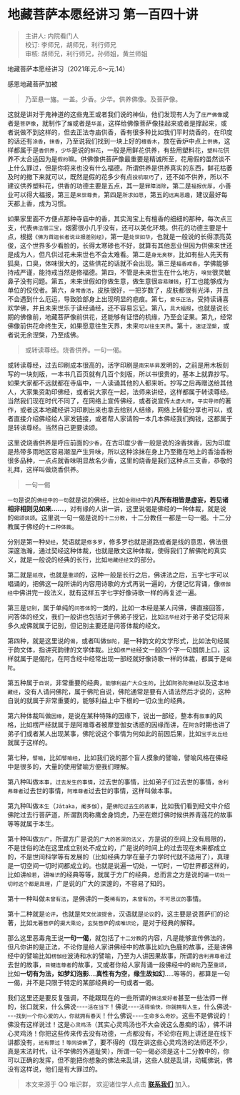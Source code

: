 # 地藏菩萨本愿经讲习 第一百四十讲

> 主讲人: 内院看门人 <br />
> 校订: 李师兄，胡师兄，利行师兄 <br />
> 审核: 胡师兄，利行师兄，孙师姐，黄兰师姐 <br />

地藏菩萨本愿经讲习（2021年元.6～元.14）

感恩地藏菩萨加被

> 乃至悬一旛。一盖。少香。少华。供养佛像。及菩萨像。

这就是讲对于鬼神道的这些鬼王或者我们说的神仙，他们发现有人为了`庄严佛像`或者是`菩萨像`，就制作了`旛`或者是`华盖`，这样给佛像菩萨像挂起来或者是撑起来，或者说做不到这样的，但去正法寺庙供香，香有很多种比如我们平时烧香的，在印度的话还有`涂香`，`抹香`，乃至说我们找到一块上好的`檀香木`，放在香炉中点上`供佛`，这样都属于是`香供养`，`少华`是说的`鲜花`，一般是用鲜花供养，有些用塑料花，`塑料花`供养不太合适因为是`假的`嘛。供佛像供菩萨像最重要是精诚所至，花用假的虽然谈不上什么罪过，但是你将来也没有什么福德。所谓供养是供养真实的东西，鲜花枯萎及时的撤下来就可以，既然是假的花多少有点`投机取巧`了，还不如不供养，所以不建议供养塑料花，供香的功德主要是五点，其一是`罪障消除`，第二是`福报优厚`，小善业可以得大福报，第三是`来世尊贵`，第四是`所求如愿`，第五的`远离恶趣`，建议最好每天都上香，成为习惯。

如果家里面不方便点那种寺庙中的香，其实淘宝上有檀香的细细的那种，每次点三支，代表`佛法僧三宝`，烟雾很小几乎没有，还可以美化环境。供花的功德主要是十点，根据`《佛为首迦长者说业报差别经》`，第一是`处世如华`，也就是一般说的长得漂亮英俊，这个世界多少看脸的，长得太寒碜也不好，就算有其他恶业但因为供佛来世还是成为人，但凡供过花未来世也不会太难看。第二是`身无臭秽`，比如有些人先天有狐臭，口臭，体味很大的，这些供花的话就不会出现。第三是`福香戒香`，学佛能够持戒严谨，能持戒当然是修福德。第四，不管是未来世生在什么地方，`嗅觉`很灵敏鼻子没有问题。第五，未来世假如你做生意，做生意很`容易赚钱`，打工也能够成为单位的佼佼者。第六，`身常香洁`，皮肤很好，一把岁数了，皮肤都很有光泽，并且不会遇到什么厄运，导致脸部身上出现明显的疤痕。第七，`爱乐正法`，受持读诵喜欢学佛，并且未来世乐于读经诵经，还不容易忘记。第八，`具大福报`，也就是说长期的佛像前，地藏菩萨像前供花，还能够有证悟的机缘，乃至会证果。第九，经常佛像前供花命终生天，如果愿意往生天界，未来`可以往生天界`。第十，`速证涅槃`，或者说无余涅槃，乃至成佛。

> 或转读尊经。烧香供养。一句一偈。

或转读尊经，过去印刷成本很高的，活字印刷是`南宋毕昇`发明的，之前是用木板刻写的一块刻版，一本书几百页就有几百个刻版，所以书很贵的，基本上就靠抄写。如果大家都不远就都在寺庙中，一人读诵其他的人都来听。抄写之后再赠送给其他人，大家集资助印佛经，或者说大家在一起，法师来讲经，这样都属于转读尊经。当然我们现在时代不同了，在网络上宣传佛经，或者说宣传`太虚大师`，`平实导师`的著作，或者这本地藏经讲习印刷出来也拿去给别人结缘，网络上转载分享也可以，或者直接介绍佛经给人家发链接，或者帮人家请购一本几本佛经我们掏钱，这都属于是转读尊经。当然自己更要读颂。

这里说烧香供养是呼应前面的`少香`，在古印度少香一般是说的涂香抹香，因为印度是热带多雨地区容易潮湿产生异味，所以这种涂抹在身上乃至撒在地上的香油香粉很多品种，一点点就香味明显故名少香，这里的烧香是我们这种点三支香，恭敬的礼拜，这样叫做烧香供养。

> 一句一偈

`一句`是说的`佛经中的一句`就是说的佛经，比如`金刚经`中的**凡所有相皆是虚妄，若见诸相非相则见如来......**，对有缘的人讲一讲，这里说偈是佛经的一种体裁，就是说的`偈颂讽颂`。这里说一句一偈是说的`十二分教`，十二分教任一都是一句一偈。十二分教属于佛经的`十二种体裁`。

分别是第一种`契经`，梵语就是`修多罗`，修多罗也就是道路或者是线的意思，佛法很深邃浩瀚，通过契经这种体裁，也就是散文这种体裁，使得我们了解佛陀的真实义，就是一般说的经典的长行，比如`地藏经经文`的部分。

第二就是`祇夜`，也就是`重颂`的，这种一般是长行之后，佛讲法之后，五字七字可以唱诵的，把佛这一段所讲的内容用诗歌的方式再说一遍的，方便记忆背诵，像`楞伽经`中佛讲完一段法义，就有这样五字七字好像诗歌一样的再复述一遍。

第三是`记别`，属于单纯的`问答体`的一类的，比如一本经是某人问佛，佛直接回答，问答体的经文，我们一般讲也包括对于佛弟子授记，比如`法华经`对于弟子受记将来多久成佛就属于记别，但记别主要还是问答体裁的经文。

第四种，就是这里说的`偈`，或者叫做`伽陀`，是一种韵文的文学形式，比如法句经属于韵文体，指讲究韵律的文学体裁。比如`楞严经`经文一般四个字一句朗朗上口，这样就属于是偈陀，在阿含经中经常出现一部经就好像诗歌一样的体裁，都属于是`偈陀`。

第五种属于`自说`，非常重要的经典，`能够利益广大众生的`，比如`阿弥陀佛经`以及这本`地藏经`，没有人请问佛陀，属于佛陀自说，佛陀通常是要有人请法然后才说的，这种自说的就属于非常重要的，能够利益上中下根的一切众生的经典。

第六种体裁叫做`因缘`，是说在某种特殊的因缘下，说出一部经，整本有`叙事`的风格，比如楞严经就属于是阿难尊者被摩登伽女诱惑的因缘而讲，在`阿含`时期也讲了弟子们或者某人出现某事，佛陀说这个事情为何如此的前因后果，比如`宝手比丘经`就属于这样的。

第七种，`譬喻`，比如`譬喻经`，比如我们说的那个盲人摸象的譬喻，譬喻风格在佛经中是很多的，大量的使用譬喻方便我们理解。

第八种叫做`本事`，`过去发生的事情`，过去世的事情，比如弟子们过去世的事情，`舍利弗尊者`过去世的事情，`阿难尊者`过去世的事情，这样叫做本事。

第九种叫做`本生`（`Jātaka`，`阇多伽`），是`佛陀过去生的故事`，比如我们看到经文中介绍佛陀过去行菩萨道，所谓割肉称鹰舍身饲虎，乃至在燃灯佛时候供养青莲花的故事等等就属于本生。

第十种叫做`方广`，所谓方广是说的`广大的甚深的法义`，方是说的空间上没有局限的，不是世俗的法在这里成立别处不成立的，广是说的时间上的过去现在未来都成立的，不是世间科学等有发展的（比如经典力学在量子力学时代就不适用了），真理是一切空间一切时间都成立的。也就是说遍一切处，一切时，一切世界都这样的，比如讲`般若`，讲`唯识`的经典等等，就属于方广的经典，总而言之方是说的`遍一切处一切时这个都是真理`，广是说的广大的深邃的，不容易了知的。

第十一种叫做`未曾有法`，是佛讲的一类`稀有的`，`未曾有的`，`不可思议的`事情。

第十二种就是`论评`，也就是`梵文优波提舍`，汉语就是`论议`的，这主要是说菩萨们的论著，比如`无著菩萨`的`摄大乘论`，`玄奘菩萨`的`成唯识论`，是对于经典的解释。

那么这里恶毒鬼王说**一句一偈**，就包括了`十二分教`的内容，凡是能够宣传佛法的，但凡你讲的是正法，不论你是给人家讲佛经中的故事比如九色鹿的故事，还是讲佛经中的譬喻比如`楞伽经`波涛和水的譬喻，乃至为人讲因果故事，所谓的`舍利弗尊者`过去世的故事，`目犍连尊者`的故事，又或者你给人家背诵一段佛经中的`偈陀`乃至`重颂`，比如**一切有为法，如梦幻泡影**....**真性有为空，缘生故如幻**.....等等的，都算是一句一偈，并不是只限于特定的某部经典的一句或者一偈。

我们这里还是要反复强调，不能跟现在的一些所谓的`佛法爱好者`甚至一些法师一样的，张口就来，什么佛说----`活在当下`！佛说----`活得愉快，你就拥有人生`，什么佛说----`找到一个你心爱的人，你就拥有春天`！什么佛说----`生命多么奇妙`。这些不是佛说的！佛没有这样说过！这是`心灵鸡汤`（其实心灵鸡汤也不大会说这么愚痴的话），佛不讲心灵鸡汤！你把这些传来传去没有功德，一点都没有，不论你在网上讲还是在线下讲都没有，`还有罪过`！`等同谤佛`了，要不得的（现在讲这些心灵鸡汤的法师还不少，真是末法时代，让不学佛的外道耻笑），所谓一句一偈必须是这十二分教中的，你可以正确的发挥，但不能把你想象的佛法来乱讲，这些人就是乱讲，动辄佛说，佛没有这样说，他们是有大罪过的。

> 本文来源于 QQ 唯识群， 欢迎诸位学人点击 **[联系我们](https://mp.weixin.qq.com/s/lZCfWjmLjgNR165Tx4_bCQ)** 加入。

